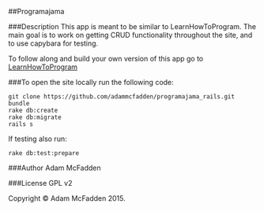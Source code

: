 ##Programajama

###Description
This app is meant to be similar to LearnHowToProgram. The main goal is to work on getting CRUD functionality throughout the site, and to use capybara for testing.

To follow along and build your own version of this app go to <a href="https://www.learnhowtoprogram.com/lessons/rebuild-this-site-hackernews-tuesday-classwork" target="#">LearnHowToProgram</a>

###To open the site locally run the following code:

```
git clone https://github.com/adammcfadden/programajama_rails.git
bundle
rake db:create
rake db:migrate
rails s
```

If testing also run: 

```
rake db:test:prepare
```

###Author
Adam McFadden

###License
GPL v2

Copyright &copy; Adam McFadden 2015.
